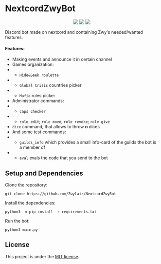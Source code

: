 # NextcordZwyBot

<p align="center">
    <img src="https://img.shields.io/badge/python-3.11-green?logo=python&logoColor=white&style=for-the-badge">
    <img src="https://img.shields.io/badge/LICENSE-MIT-green?style=for-the-badge">
    <img src="https://img.shields.io/github/languages/code-size/Zwylair/NextcordZwyBot?style=for-the-badge">
</p>

Discord bot made on nextcord and containing Zwy's needed/wanted features.

#### Features:
* Making events and announce it in certain channel
* Games organization:
* * `Hide&Seek roulette`
* * `Global Crisis` countries picker
* * `Mafia` roles picker
* Administrator commands:
* * `caps checker`
* * `role edit`; `role move`; `role revoke`; `role give`
* `dice` command, that allows to throw **n** dices
* And some test commands:
* * `guilds_info` which provides a small info-card of the guilds the bot is a member of
* * `eval` evals the code that you send to the bot

## Setup and Dependencies
Clone the repository:
```
git clone https://github.com/Zwylair/NextcordZwyBot
```

Install the dependencies:
```
python3 -m pip install -r requirements.txt
```

Run the bot:
```
python3 main.py
```

## License

This project is under the [MIT license](./LICENSE).
